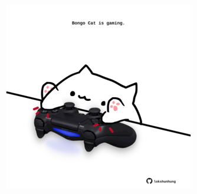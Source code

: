 <!-- built at 03/04/2021, 10:07:10 UTC -->
<p align="center">
  <img width="500" height="500" src="./ReadmeImage.svg">
</p>

